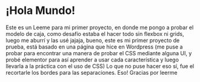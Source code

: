# ¡Hola Mundo!

Este es un Leeme para mi primer proyecto, en donde me pongo a probar el modelo de caja, como desafío estaba el hacer todo sin flexbox ni grids, luego me aburrí y las usé jajaja, bueno, este es mi primer proyecto de prueba, está basado en una página que hice en Wordpress (me puse a probar para encontrar una manera de probar el CSS mediante alguna UI, y probé elementor para así aprender a usar cada característica y luego llevarla a la práctica con el uso de CSS)
Lo que no puse hacer eso sí, fue el recortarle los bordes para las separaciones.
Eso! Gracias por leerme
